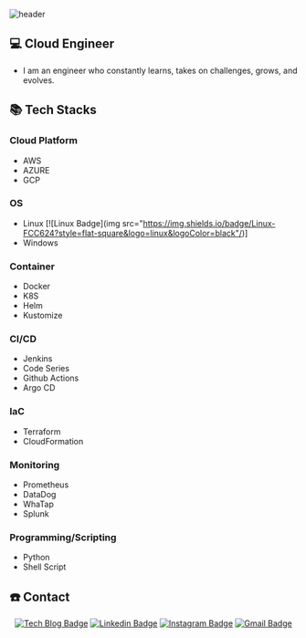 ![header](https://capsule-render.vercel.app/api?type=slice&color=gradient&height=160&section=header&text=Hi!%20I'm%20Hyeonkang!&fontAlign=50&fontAlignY=70&fontSize=90&fontColor=000000)

## 💻 Cloud Engineer
- I am an engineer who constantly learns, takes on challenges, grows, and evolves.

## 📚 Tech Stacks
### Cloud Platform
- AWS
- AZURE
- GCP
  
### OS
- Linux
[![Linux Badge](img src="https://img.shields.io/badge/Linux-FCC624?style=flat-square&logo=linux&logoColor=black"/)]
- Windows
  
### Container
- Docker
- K8S
- Helm
- Kustomize
  
### CI/CD
- Jenkins
- Code Series
- Github Actions
- Argo CD

### IaC
- Terraform
- CloudFormation

### Monitoring
- Prometheus
- DataDog
- WhaTap
- Splunk

### Programming/Scripting
- Python
- Shell Script


## ☎️ Contact
<div align=center>

[![Tech Blog Badge](http://img.shields.io/badge/-Tech%20blog-black?style=flat-square&logo=github&link=https://bigbany.github.io/)](https://bigbany.github.io/) 
[![Linkedin Badge](https://img.shields.io/badge/-LinkedIn-blue?style=flat-square&logo=Linkedin&logoColor=white&link=https://www.linkedin.com/in/%ED%98%84%EA%B0%95-%EB%B0%95-8560a7281/)](https://www.linkedin.com/in/%ED%98%84%EA%B0%95-%EB%B0%95-8560a7281/) 
[![Instagram Badge](https://img.shields.io/badge/-Instagram-dd2a7b?style=flat-square&logo=instagram&logoColor=white&link=https://www.instagram.com/kang2world/)](https://www.instagram.com/kang2world/) 
[![Gmail Badge](https://img.shields.io/badge/-Gmail-d14836?style=flat-square&logo=Gmail&logoColor=white&link=mailto:bigbaby9728@gmail.com)](mailto:bigbaby9728@gmail.com)
</div>

<!--
**bigbany/bigbany** is a ✨ _special_ ✨ repository because its `README.md` (this file) appears on your GitHub profile.

Here are some ideas to get you started:

- 🔭 I’m currently working on ...
- 🌱 I’m currently learning ...
- 👯 I’m looking to collaborate on ...
- 🤔 I’m looking for help with ...
- 💬 Ask me about ...
- 📫 How to reach me: ...
- 😄 Pronouns: ...
- ⚡ Fun fact: ...
-->
